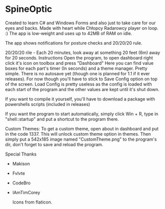 # SpineOptic
Created to learn C# and Windows Forms and also just to take care for our eyes and backs.
Made with heart while Chłopcy Radarowcy player on loop. :)
The app is low-weight and uses up to 42MB of RAM on idle.

The app shows notifications for posture checks and 20/20/20 rule.

20/20/20 rile - Each 20 minutes, look away at something 20 feet (6m) away for 20 seconds.
Instructions
  Open the program, to open dashboard right click it's icon on toolbox and press "Dashboard"
Here you can find value boxes for each part's timer (In seconds) and a theme manager. Pretty simple. There is no autosave yet (though one is planned for 1.1 if it ever releases). For now though you'll have to stick to Save Config option on top of the screen. Load Config is pretty useless as the config is loaded with each start of the program and the other values are kept until it's shut down. 

If you want to compile it yourself, you'll have to download a package with powershells scripts (included in releases)

If you want the program to start automatically, simply click Win + R, type in "shell::startup" and put a shortcut to the program there.

Custom Themes:
  To get a custom theme, open about in dashboard and put in the code 1337. This will unlock custom theme option in themes. Then simply put a 542x185 image named "CustomTheme.png" to the program's dir, don't forget to save and reload the program.



  Special Thanks
- Makison
- Fvlvte
- CodeBro
- IAmTimCorey

  Icons from flaticon.



